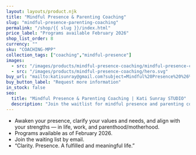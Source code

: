 ```yaml
---
layout: layouts/product.njk
title: "Mindful Presence & Parenting Coaching"
slug: "mindful-presence-parenting-coaching"
permalink: "/shop/{{ slug }}/index.html"
price_label: "Programs available February 2026"
shop_list_order: 8
currency: ""
sku: "COACHING-MPP"
collection_tags: ["coaching","mindful-presence"]
images:
  - src: "/images/products/mindful-presence-coaching/mindful-presence-coaching.jpg"
  - src: "/images/products/mindful-presence-coaching/hero.svg"
buy_url: "mailto:katisunray@gmail.com?subject=Mindful%20Presence%20%26%20Parenting%20Coaching%20Waitlist"
buy_button_label: "Request more information"
in_stock: false
seo:
  title: "Mindful Presence & Parenting Coaching | Kati Sunray STUDIO"
  description: "Join the waitlist for mindful presence and parenting coaching launching in 2026."
---
```


- Awaken your presence, clarify your values and needs, and align with your strengths — in life, work, and parenthood/motherhood.
- Programs available as of February 2026.
- Join the waiting list by email.
- “Clarity. Presence. A fulfilled and meaningful life.”
